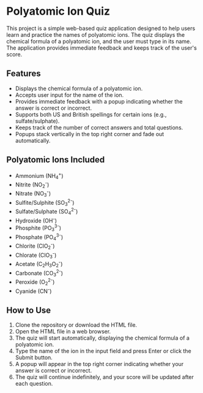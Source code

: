 # Polyatomic Ion Quiz

This project is a simple web-based quiz application designed to help users learn and practice the names of polyatomic ions. The quiz displays the chemical formula of a polyatomic ion, and the user must type in its name. The application provides immediate feedback and keeps track of the user's score.

## Features

- Displays the chemical formula of a polyatomic ion.
- Accepts user input for the name of the ion.
- Provides immediate feedback with a popup indicating whether the answer is correct or incorrect.
- Supports both US and British spellings for certain ions (e.g., sulfate/sulphate).
- Keeps track of the number of correct answers and total questions.
- Popups stack vertically in the top right corner and fade out automatically.

## Polyatomic Ions Included

- Ammonium (NH<sub>4</sub><sup>+</sup>)
- Nitrite (NO<sub>2</sub><sup>-</sup>)
- Nitrate (NO<sub>3</sub><sup>-</sup>)
- Sulfite/Sulphite (SO<sub>3</sub><sup>2-</sup>)
- Sulfate/Sulphate (SO<sub>4</sub><sup>2-</sup>)
- Hydroxide (OH<sup>-</sup>)
- Phosphite (PO<sub>3</sub><sup>3-</sup>)
- Phosphate (PO<sub>4</sub><sup>3-</sup>)
- Chlorite (ClO<sub>2</sub><sup>-</sup>)
- Chlorate (ClO<sub>3</sub><sup>-</sup>)
- Acetate (C<sub>2</sub>H<sub>3</sub>O<sub>2</sub><sup>-</sup>)
- Carbonate (CO<sub>3</sub><sup>2-</sup>)
- Peroxide (O<sub>2</sub><sup>2-</sup>)
- Cyanide (CN<sup>-</sup>)

## How to Use

1. Clone the repository or download the HTML file.
2. Open the HTML file in a web browser.
3. The quiz will start automatically, displaying the chemical formula of a polyatomic ion.
4. Type the name of the ion in the input field and press Enter or click the Submit button.
5. A popup will appear in the top right corner indicating whether your answer is correct or incorrect.
6. The quiz will continue indefinitely, and your score will be updated after each question.
